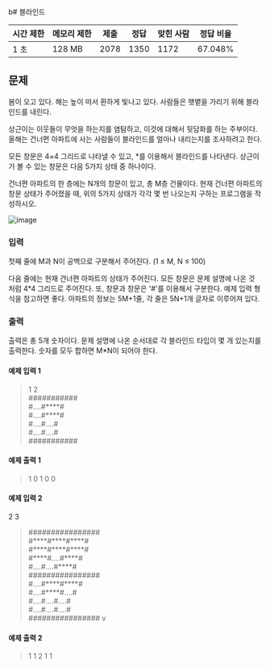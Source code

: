b# 블라인드
 
|시간 제한 |	메모리 제한|	제출|	정답|	맞힌 사람|	정답 비율|
| --- | --- | --- | --- | --- | --- |
|1 초|	128 MB|	2078|	1350|	1172|	67.048%|

## 문제
봄이 오고 있다. 해는 높이 떠서 환하게 빛나고 있다. 사람들은 햇볕을 가리기 위해 블라인드를 내린다.

상근이는 이웃들이 무엇을 하는지를 염탐하고, 이것에 대해서 뒷담화를 하는 주부이다. 올해는 건너편 아파트에 사는 사람들이 블라인드를 얼마나 내리는지를 조사하려고 한다. 

모든 창문은 4×4 그리드로 나타낼 수 있고, *를 이용해서 블라인드를 나타낸다. 상근이가 볼 수 있는 창문은 다음 5가지 상태 중 하나이다.

건너편 아파트의 한 층에는 N개의 창문이 있고, 총 M층 건물이다. 현재 건너편 아파트의 창문 상태가 주어졌을 때, 위의 5가지 상태가 각각 몇 번 나오는지 구하는 프로그램을 작성하시오.

![image](https://github.com/user-attachments/assets/8aa401ba-7aa5-4505-9fd1-ed62a7341790)

### 입력
첫째 줄에 M과 N이 공백으로 구분해서 주어진다. (1 ≤ M, N ≤ 100)

다음 줄에는 현재 건너편 아파트의 상태가 주어진다. 모든 창문은 문제 설명에 나온 것 처럼 4*4 그리드로 주어진다. 또, 창문과 창문은 '#'를 이용해서 구분한다. 예제 입력 형식을 참고하면 좋다. 아파트의 정보는 5M+1줄, 각 줄은 5N+1개 글자로 이루어져 있다.

### 출력
출력은 총 5개 숫자이다. 문제 설명에 나온 순서대로 각 블라인드 타입이 몇 개 있는지를 출력한다. 숫자를 모두 합하면 M*N이 되어야 한다.

#### 예제 입력 1 
> 1 2 </br>
########### </br>
#....#\*\*\*\*# </br>
#....#\*\*\*\*# </br>
#....#....# </br>
#....#....# </br>
########### </br>

#### 예제 출력 1 
> 1 0 1 0 0

#### 예제 입력 2 
2 3
> ################ </br>
#\*\*\*\*\#\*\*\*\*\#\*\*\*\*# </br>
#\*\*\*\*\#\*\*\*\*\#\*\*\*\*# </br>
#\*\*\*\*#....#\*\*\*\*# </br>
#....#....#\*\*\*\*# </br>
################ </br>
#....#\*\*\*\*#\*\*\*\*# </br>
#....#\*\*\*\*#....# </br>
#....#....#....# </br>
#....#....#....# </br>
################ v

#### 예제 출력 2 
> 1 1 2 1 1
